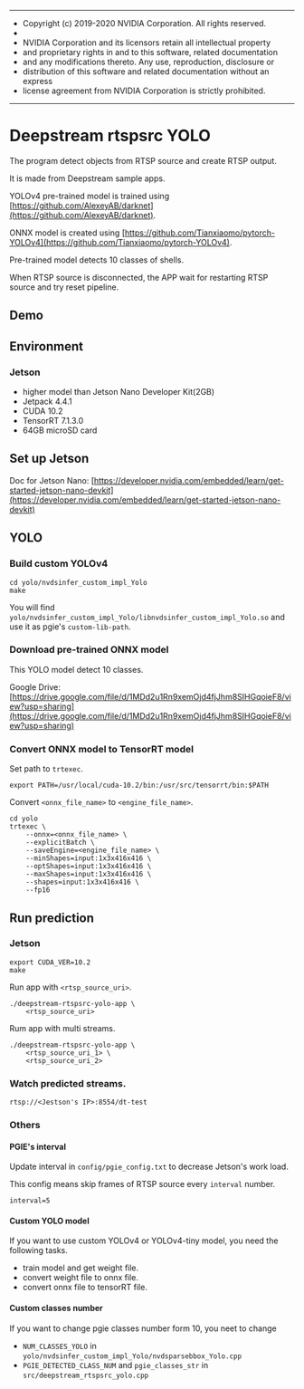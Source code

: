 *****************************************************************************
* Copyright (c) 2019-2020 NVIDIA Corporation.  All rights reserved.
*
* NVIDIA Corporation and its licensors retain all intellectual property
* and proprietary rights in and to this software, related documentation
* and any modifications thereto.  Any use, reproduction, disclosure or
* distribution of this software and related documentation without an express
* license agreement from NVIDIA Corporation is strictly prohibited.
*****************************************************************************

# Deepstream rtspsrc YOLO

The program detect objects from RTSP source and create RTSP output.

It is made from Deepstream sample apps.

YOLOv4 pre-trained model is trained using [https://github.com/AlexeyAB/darknet](https://github.com/AlexeyAB/darknet).

ONNX model is created using [https://github.com/Tianxiaomo/pytorch-YOLOv4](https://github.com/Tianxiaomo/pytorch-YOLOv4).

Pre-trained model detects 10 classes of shells.

When RTSP source is disconnected, the APP wait for restarting RTSP source and try reset pipeline.

## Demo



## Environment

### Jetson

- higher model than Jetson Nano Developer Kit(2GB)
- Jetpack 4.4.1
- CUDA 10.2
- TensorRT 7.1.3.0
- 64GB microSD card

## Set up Jetson 

Doc for Jetson Nano: [https://developer.nvidia.com/embedded/learn/get-started-jetson-nano-devkit](https://developer.nvidia.com/embedded/learn/get-started-jetson-nano-devkit)

## YOLO

### Build custom YOLOv4

```
cd yolo/nvdsinfer_custom_impl_Yolo
make
```

You will find `yolo/nvdsinfer_custom_impl_Yolo/libnvdsinfer_custom_impl_Yolo.so` and use it as pgie's `custom-lib-path`.

### Download pre-trained ONNX model

This YOLO model detect 10 classes.

Google Drive: [https://drive.google.com/file/d/1MDd2u1Rn9xemOjd4fjJhm8SIHGqoieF8/view?usp=sharing](https://drive.google.com/file/d/1MDd2u1Rn9xemOjd4fjJhm8SIHGqoieF8/view?usp=sharing)

### Convert ONNX model to TensorRT model

Set path to `trtexec`.

```
export PATH=/usr/local/cuda-10.2/bin:/usr/src/tensorrt/bin:$PATH
```

Convert `<onnx_file_name>` to `<engine_file_name>`.

```
cd yolo
trtexec \
    --onnx=<onnx_file_name> \
    --explicitBatch \
    --saveEngine=<engine_file_name> \
    --minShapes=input:1x3x416x416 \
    --optShapes=input:1x3x416x416 \
    --maxShapes=input:1x3x416x416 \
    --shapes=input:1x3x416x416 \
    --fp16
```

## Run prediction

### Jetson

```
export CUDA_VER=10.2
make
```

Run app with `<rtsp_source_uri>`.

```
./deepstream-rtspsrc-yolo-app \
    <rtsp_source_uri>
```

Rum app with multi streams.

```
./deepstream-rtspsrc-yolo-app \
    <rtsp_source_uri_1> \
    <rtsp_source_uri_2>
```

### Watch predicted streams.

`rtsp://<Jestson's IP>:8554/dt-test`

### Others

#### PGIE's interval

Update interval in `config/pgie_config.txt` to decrease Jetson's work load.

This config means skip frames of RTSP source every `interval` number.

```
interval=5
```

#### Custom YOLO model

If you want to use custom YOLOv4 or YOLOv4-tiny model, you need the following tasks.

- train model and get weight file.
- convert weight file to onnx file.
- convert onnx file to tensorRT file.

#### Custom classes number

If you want to change pgie classes number form 10, you neet to change 

- `NUM_CLASSES_YOLO` in `yolo/nvdsinfer_custom_impl_Yolo/nvdsparsebbox_Yolo.cpp`
- `PGIE_DETECTED_CLASS_NUM` and `pgie_classes_str` in `src/deepstream_rtspsrc_yolo.cpp`